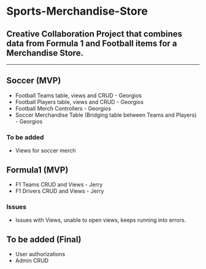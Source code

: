 # Sports-Merchandise-Store
## Creative Collaboration Project that combines data from Formula 1 and Football items for a Merchandise Store.
------------------------------
## Soccer (MVP)
- Football Teams table, views and CRUD - Georgios
- Football Players table, views and CRUD - Georgios
- Football Merch Controllers - Georgios
- Soccer Merchandise Table (Bridging table between Teams and Players) - Georgios
 ### To be added
  - Views for soccer merch
 
## Formula1 (MVP)
- F1 Teams CRUD and Views - Jerry
- F1 Drivers CRUD and Views - Jerry

### Issues
  - Issues with Views, unable to open views, keeps running into errors.

## To be added (Final)
- User authorizations
- Admin CRUD
